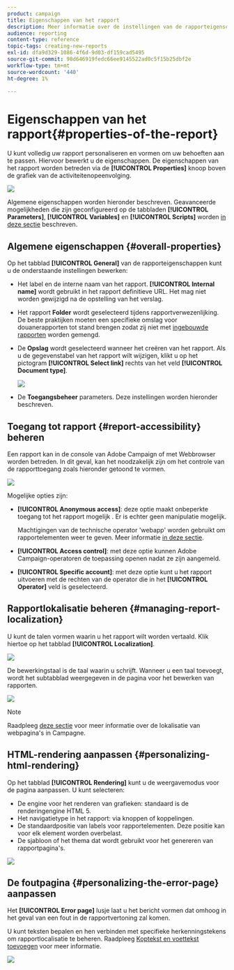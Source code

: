 ```yaml
---
product: campaign
title: Eigenschappen van het rapport
description: Meer informatie over de instellingen van de rapporteigenschappen
audience: reporting
content-type: reference
topic-tags: creating-new-reports
exl-id: dfa9d329-1086-4f6d-9d03-df159cad5495
source-git-commit: 98d646919fedc66ee9145522ad0c5f15b25dbf2e
workflow-type: tm+mt
source-wordcount: '440'
ht-degree: 1%

---
```


# Eigenschappen van het rapport{#properties-of-the-report}

U kunt volledig uw rapport personaliseren en vormen om uw behoeften aan te passen. Hiervoor bewerkt u de eigenschappen. De eigenschappen van het rapport worden betreden via de **[!UICONTROL Properties]** knoop boven de grafiek van de activiteitenopeenvolging.

![](assets/s_ncs_advuser_report_properties_01.png)

Algemene eigenschappen worden hieronder beschreven. Geavanceerde mogelijkheden die zijn geconfigureerd op de tabbladen **[!UICONTROL Parameters]**, **[!UICONTROL Variables]** en **[!UICONTROL Scripts]** worden [in deze sectie](../../reporting/using/advanced-functionalities.md) beschreven.

## Algemene eigenschappen {#overall-properties}

Op het tabblad **[!UICONTROL General]** van de rapporteigenschappen kunt u de onderstaande instellingen bewerken:

* Het label en de interne naam van het rapport. **[!UICONTROL Internal name]** wordt gebruikt in het rapport definitieve URL. Het mag niet worden gewijzigd na de opstelling van het verslag.

* Het rapport **Folder** wordt geselecteerd tijdens rapportverwezenlijking. De beste praktijken moeten een specifieke omslag voor douanerapporten tot stand brengen zodat zij niet met [ingebouwde rapporten](../../reporting/using/about-campaign-built-in-reports.md) worden gemengd.

* De **Opslag** wordt geselecteerd wanneer het creëren van het rapport. Als u de gegevenstabel van het rapport wilt wijzigen, klikt u op het pictogram **[!UICONTROL Select link]** rechts van het veld **[!UICONTROL Document type]**.

   ![](assets/s_ncs_advuser_report_properties_02.png)

* De **Toegangsbeheer** parameters. Deze instellingen worden hieronder beschreven.

## Toegang tot rapport {#report-accessibility} beheren

Een rapport kan in de console van Adobe Campaign of met Webbrowser worden betreden. In dit geval, kan het noodzakelijk zijn om het controle van de rapporttoegang zoals hieronder getoond te vormen.

![](assets/s_ncs_advuser_report_properties_02b.png)

Mogelijke opties zijn:

* **[!UICONTROL Anonymous access]**: deze optie maakt onbeperkte toegang tot het rapport mogelijk . Er is echter geen manipulatie mogelijk.

   Machtigingen van de technische operator &#39;webapp&#39; worden gebruikt om rapportelementen weer te geven. Meer informatie [in deze sectie](../../platform/using/access-management-operators.md).

* **[!UICONTROL Access control]**: met deze optie kunnen Adobe Campaign-operatoren de toepassing openen nadat ze zijn aangemeld.
* **[!UICONTROL Specific account]**: met deze optie kunt u het rapport uitvoeren met de rechten van de operator die in het  **[!UICONTROL Operator]** veld is geselecteerd.

## Rapportlokalisatie beheren {#managing-report-localization}

U kunt de talen vormen waarin u het rapport wilt worden vertaald. Klik hiertoe op het tabblad **[!UICONTROL Localization]**.

![](assets/s_ncs_advuser_report_properties_06.png)

De bewerkingstaal is de taal waarin u schrijft. Wanneer u een taal toevoegt, wordt het subtabblad weergegeven in de pagina voor het bewerken van rapporten.

![](assets/s_ncs_advuser_report_properties_05a.png)

>[!NOTE]
>
>Raadpleeg [deze sectie](../../web/using/translating-a-web-form.md) voor meer informatie over de lokalisatie van webpagina&#39;s in Campagne.

## HTML-rendering aanpassen {#personalizing-html-rendering}

Op het tabblad **[!UICONTROL Rendering]** kunt u de weergavemodus voor de pagina aanpassen. U kunt selecteren:

* De engine voor het renderen van grafieken: standaard is de renderingengine HTML 5.
* Het navigatietype in het rapport: via knoppen of koppelingen.
* De standaardpositie van labels voor rapportelementen. Deze positie kan voor elk element worden overbelast.
* De sjabloon of het thema dat wordt gebruikt voor het genereren van rapportpagina&#39;s.

![](assets/s_ncs_advuser_report_properties_08.png)

## De foutpagina {#personalizing-the-error-page} aanpassen

Het **[!UICONTROL Error page]** lusje laat u het bericht vormen dat omhoog in het geval van een fout in de rapportvertoning zal komen.

U kunt teksten bepalen en hen verbinden met specifieke herkenningstekens om rapportlocalisatie te beheren. Raadpleeg [Koptekst en voettekst toevoegen](../../reporting/using/element-layout.md#adding-a-header-and-a-footer) voor meer informatie.

![](assets/s_ncs_advuser_report_properties_11.png)
